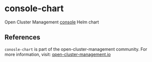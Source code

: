[comment]: # ( Copyright Contributors to the Open Cluster Management project )

# console-chart
Open Cluster Management [console](https://github.com/open-cluster-management/console) Helm chart

## References
`conosle-chart` is part of the open-cluster-management community. For more information, visit: [open-cluster-management.io](https://open-cluster-management.io)
